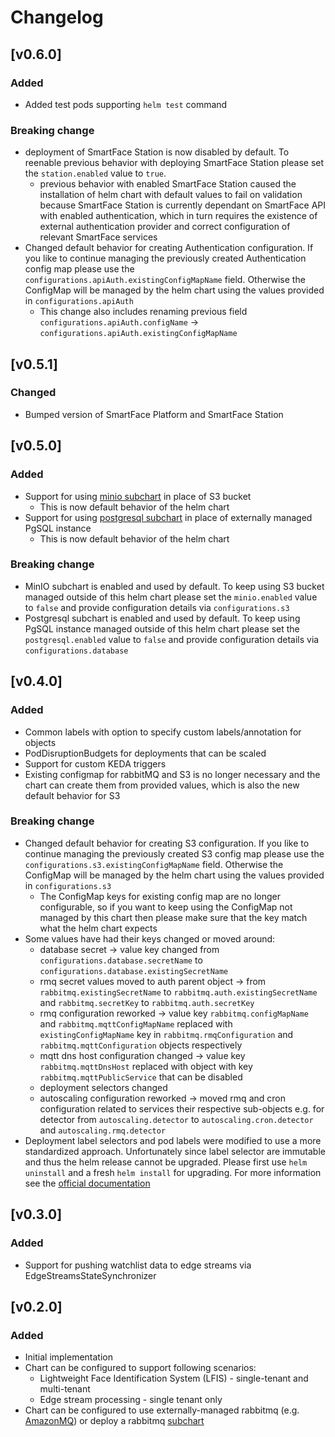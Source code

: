 # Changelog

## [v0.6.0]

### Added
- Added test pods supporting `helm test` command

### Breaking change
- deployment of SmartFace Station is now disabled by default. To reenable previous behavior with deploying SmartFace Station please set the `station.enabled` value to `true`.
  - previous behavior with enabled SmartFace Station caused the installation of helm chart with default values to fail on validation because SmartFace Station is currently dependant on SmartFace API with enabled authentication, which in turn requires the existence of external authentication provider and correct configuration of relevant SmartFace services
- Changed default behavior for creating Authentication configuration. If you like to continue managing the previously created Authentication config map please use the `configurations.apiAuth.existingConfigMapName` field. Otherwise the ConfigMap will be managed by the helm chart using the values provided in `configurations.apiAuth`
  - This change also includes renaming previous field `configurations.apiAuth.configName` -> `configurations.apiAuth.existingConfigMapName`

## [v0.5.1]

### Changed
- Bumped version of SmartFace Platform and SmartFace Station

## [v0.5.0]

### Added
- Support for using [minio subchart](https://github.com/bitnami/charts/tree/main/bitnami/minio) in place of S3 bucket
  - This is now default behavior of the helm chart
- Support for using [postgresql subchart](https://github.com/bitnami/charts/tree/main/bitnami/postgresql) in place of externally managed PgSQL instance
  - This is now default behavior of the helm chart

### Breaking change
- MinIO subchart is enabled and used by default. To keep using S3 bucket managed outside of this helm chart please set the `minio.enabled` value to `false` and provide configuration details via `configurations.s3`
- Postgresql subchart is enabled and used by default. To keep using PgSQL instance managed outside of this helm chart please set the `postgresql.enabled` value to `false` and provide configuration details via `configurations.database`

## [v0.4.0]

### Added
- Common labels with option to specify custom labels/annotation for objects
- PodDisruptionBudgets for deployments that can be scaled
- Support for custom KEDA triggers
- Existing configmap for rabbitMQ and S3 is no longer necessary and the chart can create them from provided values, which is also the new default behavior for S3

### Breaking change
- Changed default behavior for creating S3 configuration. If you like to continue managing the previously created S3 config map please use the `configurations.s3.existingConfigMapName` field. Otherwise the ConfigMap will be managed by the helm chart using the values provided in `configurations.s3`
  - The ConfigMap keys for existing config map are no longer configurable, so if you want to keep using the ConfigMap not managed by this chart then please make sure that the key match what the helm chart expects
- Some values have had their keys changed or moved around:
  - database secret -> value key changed from `configurations.database.secretName` to `configurations.database.existingSecretName`
  - rmq secret values moved to auth parent object -> from `rabbitmq.existingSecretName` to `rabbitmq.auth.existingSecretName` and `rabbitmq.secretKey` to `rabbitmq.auth.secretKey`
  - rmq configuration reworked -> value key `rabbitmq.configMapName` and `rabbitmq.mqttConfigMapName` replaced with `existingConfigMapName` key in `rabbitmq.rmqConfiguration` and `rabbitmq.mqttConfiguration` objects respectively
  - mqtt dns host configuration changed -> value key `rabbitmq.mqttDnsHost` replaced with object with key `rabbitmq.mqttPublicService` that can be disabled
  - deployment selectors changed
  - autoscaling configuration reworked -> moved rmq and cron configuration related to services their respective sub-objects e.g. for detector from `autoscaling.detector` to `autoscaling.cron.detector` and `autoscaling.rmq.detector`
- Deployment label selectors and pod labels were modified to use a more standardized approach. Unfortunately since label selector are immutable and thus the helm release cannot be upgraded. Please first use `helm uninstall` and a fresh `helm install` for upgrading. For more information see the [official documentation](https://kubernetes.io/docs/concepts/workloads/controllers/deployment/#label-selector-updates)

## [v0.3.0]

### Added
- Support for pushing watchlist data to edge streams via EdgeStreamsStateSynchronizer

## [v0.2.0]

### Added
- Initial implementation
- Chart can be configured to support following scenarios:
  - Lightweight Face Identification System (LFIS) - single-tenant and multi-tenant
  - Edge stream processing - single tenant only
- Chart can be configured to use externally-managed rabbitmq (e.g. [AmazonMQ](https://aws.amazon.com/amazon-mq/)) or deploy a rabbitmq [subchart](https://github.com/bitnami/charts/tree/main/bitnami/rabbitmq)
